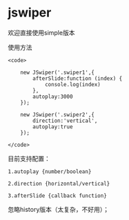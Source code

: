 # jswiper
欢迎直接使用simple版本

使用方法

    <code>
        
        new JSwiper('.swiper1',{
            afterSlide:function (index) {
                console.log(index)
            },
            autoplay:3000
        });

        new JSwiper('.swiper2',{
            direction:'vertical',
            autoplay:true
        });
        
    </code>    
    

目前支持配置：

    1.autoplay {number/boolean}

    2.direction {horizontal/vertical}

    3.afterSlide {callback function}

忽略history版本（太复杂，不好用）；


